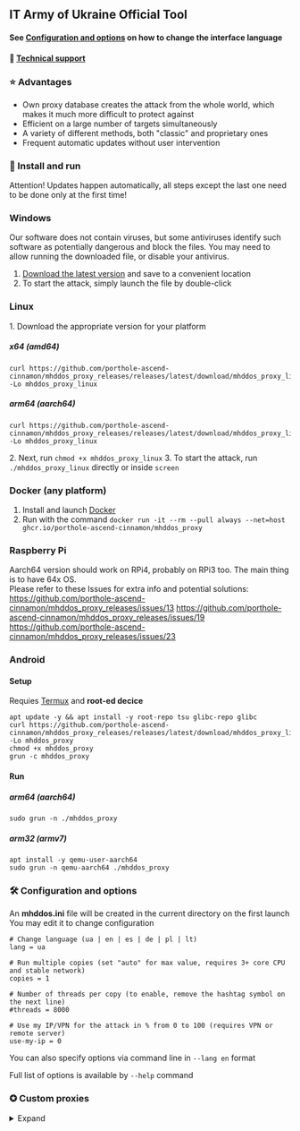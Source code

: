 ## IT Army of Ukraine Official Tool

#### See [Configuration and options](#-configuration-and-options) on how to change the interface language
#### 💁 [Technical support](https://t.me/+H6PnjkydZX0xNDky)
### ⭐ Advantages

- Own proxy database creates the attack from the whole world, which makes it much more difficult to protect against
- Efficient on a large number of targets simultaneously
- A variety of different methods, both "classic" and proprietary ones
- Frequent automatic updates without user intervention

### 💽 Install and run 

Attention! Updates happen automatically, all steps except the last one need to be done only at the first time!

### Windows

Our software does not contain viruses, but some antiviruses identify such software as potentially dangerous and block the files.
You may need to allow running the downloaded file, or disable your antivirus.

1. [Download the latest version](https://github.com/porthole-ascend-cinnamon/mhddos_proxy_releases/releases/latest/download/mhddos_proxy_win.exe)
   and save to a convenient location
2. To start the attack, simply launch the file by double-click

### Linux
1\. Download the appropriate version for your platform
##### x64 (amd64)
```
curl https://github.com/porthole-ascend-cinnamon/mhddos_proxy_releases/releases/latest/download/mhddos_proxy_linux -Lo mhddos_proxy_linux 
```
##### arm64 (aarch64)
```
curl https://github.com/porthole-ascend-cinnamon/mhddos_proxy_releases/releases/latest/download/mhddos_proxy_linux_arm64 -Lo mhddos_proxy_linux 
```

2\. Next, run `chmod +x mhddos_proxy_linux`
3\. To start the attack, run `./mhddos_proxy_linux` directly or inside `screen`


### Docker (any platform)

1. Install and launch [Docker](https://docs.docker.com/desktop/#download-and-install)
2. Run with the command `docker run -it --rm --pull always --net=host ghcr.io/porthole-ascend-cinnamon/mhddos_proxy`

### Raspberry Pi
Aarch64 version should work on RPi4, probably on RPi3 too. The main thing is to have 64x OS.  
Please refer to these Issues for extra info and potential solutions:
https://github.com/porthole-ascend-cinnamon/mhddos_proxy_releases/issues/13
https://github.com/porthole-ascend-cinnamon/mhddos_proxy_releases/issues/19
https://github.com/porthole-ascend-cinnamon/mhddos_proxy_releases/issues/23

### Android
#### Setup
Requies [Termux](https://github.com/termux/termux-app/releases) and **root-ed decice**
```
apt update -y && apt install -y root-repo tsu glibc-repo glibc
curl https://github.com/porthole-ascend-cinnamon/mhddos_proxy_releases/releases/latest/download/mhddos_proxy_linux_arm64 -Lo mhddos_proxy
chmod +x mhddos_proxy
grun -c mhddos_proxy
```
#### Run
##### arm64 (aarch64)
```
sudo grun -n ./mhddos_proxy
```
##### arm32 (armv7)
```
apt install -y qemu-user-aarch64
sudo grun -n qemu-aarch64 ./mhddos_proxy
```

### 🛠 Configuration and options

An **mhddos.ini** file will be created in the current directory on the first launch  
You may edit it to change configuration

    # Change language (ua | en | es | de | pl | lt)
    lang = ua

    # Run multiple copies (set "auto" for max value, requires 3+ core CPU and stable network)
    copies = 1

    # Number of threads per copy (to enable, remove the hashtag symbol on the next line)
    #threads = 8000

    # Use my IP/VPN for the attack in % from 0 to 100 (requires VPN or remote server)
    use-my-ip = 0

You can also specify options via command line in `--lang en`  format

Full list of options is available by `--help` command

### ✪ Custom proxies
<details>
<summary>Expand</summary>

To specify custom proxy(ies), use the `proxy` option

    proxy = [socks4://114.231.123.38:3065, socks5://114.231.123.38:1080]

If the list of proxies is too big, use the local or remote file option `proxies`. 
Each proxy should be on a new line

    proxies = proxies.txt | https://pastebin.com/raw/UkFWzLOt

Surely, these options are also available via command line

    --proxy socks4://114.231.123.38:3065, socks5://114.231.123.38:1080
    --proxies proxies.txt | https://pastebin.com/raw/UkFWzLOt

#### Supported formats:

    114.231.123.38:3065
    114.231.123.38:3065:username:password
    username:password@114.231.123.38:3065
    socks4://114.231.123.38:3065
    socks5://114.231.123.38:3065:username:password
    http://username:password@114.231.123.38:3065

if protocol (`socks4`|`socks5`) is not specified, `http` is used by default
</details>
